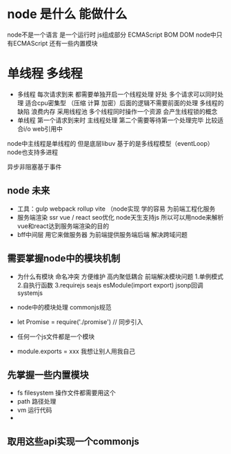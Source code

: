 # node 是什么 能做什么

node不是一个语言 是一个运行时
js组成部分 ECMAScript BOM DOM
node中只有ECMAScript 还有一些内置模块

# 单线程 多线程
- 多线程 每次请求到来 都需要单独开启一个线程处理 好处 多个请求可以同时处理 适合cpu密集型 （压缩 计算 加密）后面的逻辑不需要前面的处理 多线程的缺陷 浪费内存 采用线程池
多个线程同时操作一个资源 会产生线程锁的概念
- 单线程 第一个请求到来时 主线程处理 第二个需要等待第一个处理完毕 比较适合i/o web引用中


node中主线程是单线程的 但是底层libuv 基于的是多线程模型（eventLoop）
node也支持多进程

异步非阻塞基于事件


## node 未来
- 工具：gulp webpack rollup vite （node实现 学的容易 为前端工程化服务
- 服务端渲染 ssr vue / react seo优化 node天生支持js 所以可以用node来解析 vue和react达到服务端渲染的目的
- bff中间层 用它来做服务器 为前端提供服务端后端 解决跨域问题

## 需要掌握node中的模块机制

- 为什么有模块 命名冲突 方便维护 高内聚低耦合 前端解决模块问题 1.单例模式 2.自执行函数 3.requirejs seajs esModule(import export)
jsonp回调 systemjs

- node中的模块处理 commonjs规范
 - let Promise = require('./promise') // 同步引入
 - 任何一个js文件都是一个模块
 - module.exports = xxx 我想让别人用我自己

## 先掌握一些内置模块

- fs filesystem 操作文件都需要用这个
- path 路径处理
- vm 运行代码
- 

## 取用这些api实现一个commonjs
